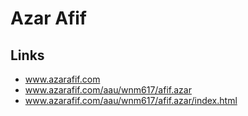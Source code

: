 # Azar Afif

## Links
- www.azarafif.com
- www.azarafif.com/aau/wnm617/afif.azar
- www.azarafif.com/aau/wnm617/afif.azar/index.html


